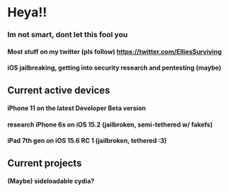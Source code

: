 # Heya!!
### Im not smart, dont let this fool you

#### Most stuff on my twitter (pls follow) https://twitter.com/ElliesSurviving

#### iOS jailbreaking, getting into security research and pentesting (maybe)

## Current active devices
#### iPhone 11 on the latest Developer Beta version
#### research iPhone 6s on iOS 15.2 (jailbroken, semi-tethered w/ fakefs)
#### iPad 7th gen on iOS 15.6 RC 1 (jailbroken, tethered :3)

## Current projects
#### (Maybe) sideloadable cydia?

